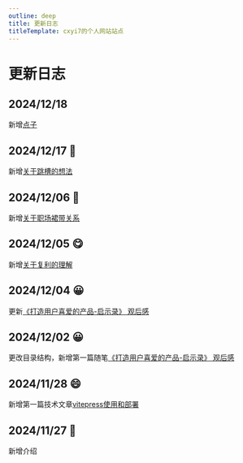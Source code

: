 ```yaml
---
outline: deep
title: 更新日志
titleTemplate: cxyi7的个人网站站点
---
```


# 更新日志

## 2024/12/18 
新增[点子](/life/essay/20241218-idea)

## 2024/12/17 :muscle:
新增[关于跳槽的想法](/life/essay/20241217-thingk)

## 2024/12/06 :triumph:
新增[关于职场裙带关系](/life/essay/20241206-thingk)

## 2024/12/05 :yum:
新增[关于复利的理解](/life/essay/20241204-thingk)


## 2024/12/04 :grinning:
更新[《打造用户喜爱的产品-启示录》 观后感](/life/essay/20241202-thingk)

## 2024/12/02 :grinning:
更改目录结构，新增第一篇随笔[《打造用户喜爱的产品-启示录》 观后感](/life/essay/20241202-thingk)

## 2024/11/28 :smile:
新增第一篇技术文章[vitepress使用和部署](/job/programmer/article/20241128-vitepress)

## 2024/11/27 :100:
新增介绍
